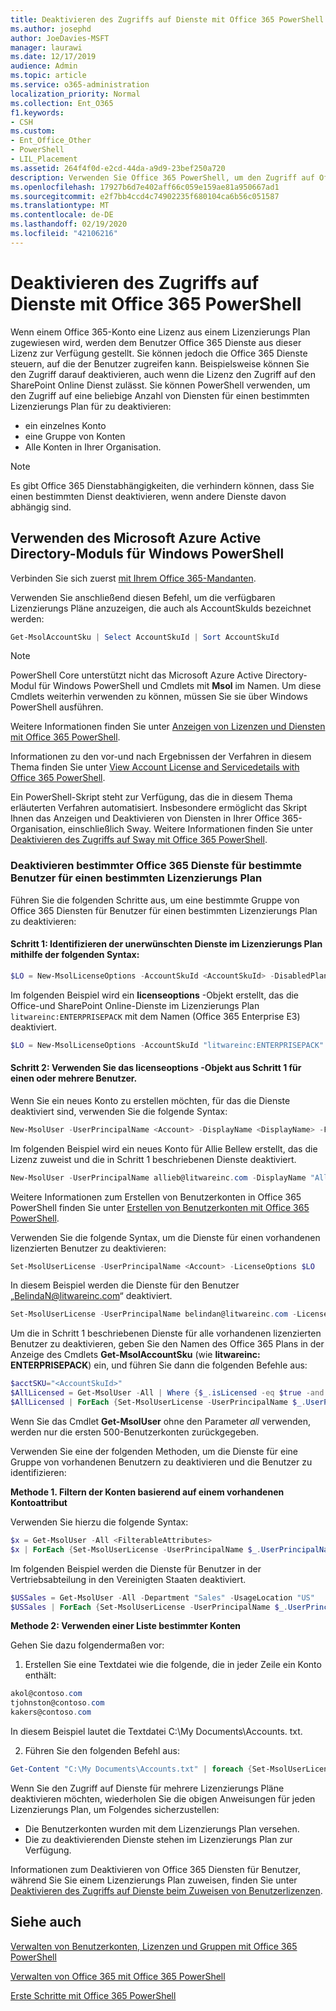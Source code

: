 ```yaml
---
title: Deaktivieren des Zugriffs auf Dienste mit Office 365 PowerShell
ms.author: josephd
author: JoeDavies-MSFT
manager: laurawi
ms.date: 12/17/2019
audience: Admin
ms.topic: article
ms.service: o365-administration
localization_priority: Normal
ms.collection: Ent_O365
f1.keywords:
- CSH
ms.custom:
- Ent_Office_Other
- PowerShell
- LIL_Placement
ms.assetid: 264f4f0d-e2cd-44da-a9d9-23bef250a720
description: Verwenden Sie Office 365 PowerShell, um den Zugriff auf Office 365 Dienste für Benutzer zu deaktivieren.
ms.openlocfilehash: 17927b6d7e402aff66c059e159ae81a950667ad1
ms.sourcegitcommit: e2f7bb4ccd4c74902235f680104ca6b56c051587
ms.translationtype: MT
ms.contentlocale: de-DE
ms.lasthandoff: 02/19/2020
ms.locfileid: "42106216"
---
```

# <a name="disable-access-to-services-with-office-365-powershell"></a>Deaktivieren des Zugriffs auf Dienste mit Office 365 PowerShell

Wenn einem Office 365-Konto eine Lizenz aus einem Lizenzierungs Plan zugewiesen wird, werden dem Benutzer Office 365 Dienste aus dieser Lizenz zur Verfügung gestellt. Sie können jedoch die Office 365 Dienste steuern, auf die der Benutzer zugreifen kann. Beispielsweise können Sie den Zugriff darauf deaktivieren, auch wenn die Lizenz den Zugriff auf den SharePoint Online Dienst zulässt. Sie können PowerShell verwenden, um den Zugriff auf eine beliebige Anzahl von Diensten für einen bestimmten Lizenzierungs Plan für zu deaktivieren:

- ein einzelnes Konto
- eine Gruppe von Konten
- Alle Konten in Ihrer Organisation.

>[!Note]
>Es gibt Office 365 Dienstabhängigkeiten, die verhindern können, dass Sie einen bestimmten Dienst deaktivieren, wenn andere Dienste davon abhängig sind.
>

## <a name="use-the-microsoft-azure-active-directory-module-for-windows-powershell"></a>Verwenden des Microsoft Azure Active Directory-Moduls für Windows PowerShell

Verbinden Sie sich zuerst [mit Ihrem Office 365-Mandanten](connect-to-office-365-powershell.md#connect-with-the-microsoft-azure-active-directory-module-for-windows-powershell).

Verwenden Sie anschließend diesen Befehl, um die verfügbaren Lizenzierungs Pläne anzuzeigen, die auch als AccountSkuIds bezeichnet werden:

```powershell
Get-MsolAccountSku | Select AccountSkuId | Sort AccountSkuId
```

>[!Note]
>PowerShell Core unterstützt nicht das Microsoft Azure Active Directory-Modul für Windows PowerShell und Cmdlets mit **Msol** im Namen. Um diese Cmdlets weiterhin verwenden zu können, müssen Sie sie über Windows PowerShell ausführen.
>

Weitere Informationen finden Sie unter [Anzeigen von Lizenzen und Diensten mit Office 365 PowerShell](view-licenses-and-services-with-office-365-powershell.md).
    
Informationen zu den vor-und nach Ergebnissen der Verfahren in diesem Thema finden Sie unter [View Account License and Servicedetails with Office 365 PowerShell](view-account-license-and-service-details-with-office-365-powershell.md).
    
Ein PowerShell-Skript steht zur Verfügung, das die in diesem Thema erläuterten Verfahren automatisiert. Insbesondere ermöglicht das Skript Ihnen das Anzeigen und Deaktivieren von Diensten in Ihrer Office 365-Organisation, einschließlich Sway. Weitere Informationen finden Sie unter [Deaktivieren des Zugriffs auf Sway mit Office 365 PowerShell](disable-access-to-sway-with-office-365-powershell.md).
    
    
### <a name="disable-specific-office-365-services-for-specific-users-for-a-specific-licensing-plan"></a>Deaktivieren bestimmter Office 365 Dienste für bestimmte Benutzer für einen bestimmten Lizenzierungs Plan
  
Führen Sie die folgenden Schritte aus, um eine bestimmte Gruppe von Office 365 Diensten für Benutzer für einen bestimmten Lizenzierungs Plan zu deaktivieren:
  
#### <a name="step-1-identify-the-undesirable-services-in-the-licensing-plan-by-using-the-following-syntax"></a>Schritt 1: Identifizieren der unerwünschten Dienste im Lizenzierungs Plan mithilfe der folgenden Syntax:
    
```powershell
$LO = New-MsolLicenseOptions -AccountSkuId <AccountSkuId> -DisabledPlans "<UndesirableService1>", "<UndesirableService2>"...
```

Im folgenden Beispiel wird ein **licenseoptions** -Objekt erstellt, das die Office-und SharePoint Online-Dienste im Lizenzierungs Plan `litwareinc:ENTERPRISEPACK` mit dem Namen (Office 365 Enterprise E3) deaktiviert.
    
```powershell
$LO = New-MsolLicenseOptions -AccountSkuId "litwareinc:ENTERPRISEPACK" -DisabledPlans "SHAREPOINTWAC", "SHAREPOINTENTERPRISE"
```

#### <a name="step-2-use-the-licenseoptions-object-from-step-1-on-one-or-more-users"></a>Schritt 2: Verwenden Sie das **licenseoptions** -Objekt aus Schritt 1 für einen oder mehrere Benutzer.
    
Wenn Sie ein neues Konto zu erstellen möchten, für das die Dienste deaktiviert sind, verwenden Sie die folgende Syntax:
    
```powershell
New-MsolUser -UserPrincipalName <Account> -DisplayName <DisplayName> -FirstName <FirstName> -LastName <LastName> -LicenseAssignment <AccountSkuId> -LicenseOptions $LO -UsageLocation <CountryCode>
```

Im folgenden Beispiel wird ein neues Konto für Allie Bellew erstellt, das die Lizenz zuweist und die in Schritt 1 beschriebenen Dienste deaktiviert.
    
```powershell
New-MsolUser -UserPrincipalName allieb@litwareinc.com -DisplayName "Allie Bellew" -FirstName Allie -LastName Bellew -LicenseAssignment litwareinc:ENTERPRISEPACK -LicenseOptions $LO -UsageLocation US
```

Weitere Informationen zum Erstellen von Benutzerkonten in Office 365 PowerShell finden Sie unter [Erstellen von Benutzerkonten mit Office 365 PowerShell](create-user-accounts-with-office-365-powershell.md).
    
Verwenden Sie die folgende Syntax, um die Dienste für einen vorhandenen lizenzierten Benutzer zu deaktivieren:
    
```powershell
Set-MsolUserLicense -UserPrincipalName <Account> -LicenseOptions $LO
```

In diesem Beispiel werden die Dienste für den Benutzer „BelindaN@litwareinc.com“ deaktiviert.
    
```powershell
Set-MsolUserLicense -UserPrincipalName belindan@litwareinc.com -LicenseOptions $LO
```

Um die in Schritt 1 beschriebenen Dienste für alle vorhandenen lizenzierten Benutzer zu deaktivieren, geben Sie den Namen des Office 365 Plans in der Anzeige des Cmdlets **Get-MsolAccountSku** (wie **litwareinc: ENTERPRISEPACK**) ein, und führen Sie dann die folgenden Befehle aus:
    
```powershell
$acctSKU="<AccountSkuId>"
$AllLicensed = Get-MsolUser -All | Where {$_.isLicensed -eq $true -and $_.licenses.AccountSku.SkuPartNumber -contains ($acctSKU).Substring($acctSKU.IndexOf(":")+1, $acctSKU.Length-$acctSKU.IndexOf(":")-1)}
$AllLicensed | ForEach {Set-MsolUserLicense -UserPrincipalName $_.UserPrincipalName -LicenseOptions $LO}
```

 Wenn Sie das Cmdlet **Get-MsolUser** ohne den Parameter _all_ verwenden, werden nur die ersten 500-Benutzerkonten zurückgegeben.

Verwenden Sie eine der folgenden Methoden, um die Dienste für eine Gruppe von vorhandenen Benutzern zu deaktivieren und die Benutzer zu identifizieren:
    
**Methode 1. Filtern der Konten basierend auf einem vorhandenen Kontoattribut** 

Verwenden Sie hierzu die folgende Syntax:
    
```powershell
$x = Get-MsolUser -All <FilterableAttributes>
$x | ForEach {Set-MsolUserLicense -UserPrincipalName $_.UserPrincipalName -LicenseOptions $LO}
```

Im folgenden Beispiel werden die Dienste für Benutzer in der Vertriebsabteilung in den Vereinigten Staaten deaktiviert.
    
```powershell
$USSales = Get-MsolUser -All -Department "Sales" -UsageLocation "US"
$USSales | ForEach {Set-MsolUserLicense -UserPrincipalName $_.UserPrincipalName -LicenseOptions $LO}
```

**Methode 2: Verwenden einer Liste bestimmter Konten** 

Gehen Sie dazu folgendermaßen vor:
    
1. Erstellen Sie eine Textdatei wie die folgende, die in jeder Zeile ein Konto enthält:
    
  ```powershell
  akol@contoso.com
  tjohnston@contoso.com
  kakers@contoso.com
  ```

  In diesem Beispiel lautet die Textdatei C:\\My Documents\\Accounts. txt.
    
2. Führen Sie den folgenden Befehl aus:
    
  ```powershell
  Get-Content "C:\My Documents\Accounts.txt" | foreach {Set-MsolUserLicense -UserPrincipalName $_ -LicenseOptions $LO}
  ```

Wenn Sie den Zugriff auf Dienste für mehrere Lizenzierungs Pläne deaktivieren möchten, wiederholen Sie die obigen Anweisungen für jeden Lizenzierungs Plan, um Folgendes sicherzustellen:

- Die Benutzerkonten wurden mit dem Lizenzierungs Plan versehen.
- Die zu deaktivierenden Dienste stehen im Lizenzierungs Plan zur Verfügung.

Informationen zum Deaktivieren von Office 365 Diensten für Benutzer, während Sie Sie einem Lizenzierungs Plan zuweisen, finden Sie unter [Deaktivieren des Zugriffs auf Dienste beim Zuweisen von Benutzerlizenzen](disable-access-to-services-while-assigning-user-licenses.md).


## <a name="see-also"></a>Siehe auch

[Verwalten von Benutzerkonten, Lizenzen und Gruppen mit Office 365 PowerShell](manage-user-accounts-and-licenses-with-office-365-powershell.md)
  
[Verwalten von Office 365 mit Office 365 PowerShell](manage-office-365-with-office-365-powershell.md)
  
[Erste Schritte mit Office 365 PowerShell](getting-started-with-office-365-powershell.md)

